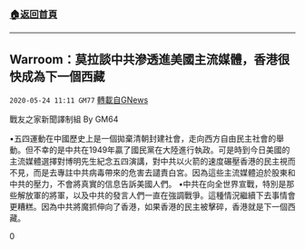 ###  [:house:返回首頁](https://github.com/ourhimalayas/txt)
---

## Warroom：莫拉談中共滲透進美國主流媒體，香港很快成為下一個西藏
`2020-05-24 11:11 GM77` [轉載自GNews](https://gnews.org/zh-hant/211481/)

戰友之家新聞譯制組
By GM64



•五四運動在中國歷史上是一個拋棄清朝封建社會，走向西方自由民主社會的舉動。但不幸的是中共在1949年贏了國民黨在大陸進行執政。可是時到今日美國的主流媒體選擇對博明先生紀念五四演講，對中共以火箭的速度碾壓香港的民主視而不見，而是去專註中共病毒帶來的危害去譴責白宮。因為這些主流媒體迫於股東和中共的壓力，不會將真實的信息告訴美國人們。
•中共在向全世界宣戰，特別是那些解放軍的將軍，以及中共的發言人們一直在強調戰爭。這種情況繼續下去事情會更糟糕。因為中共將魔抓伸向了香港，如果香港的民主被擊碎，香港就是下一個西藏。

0
